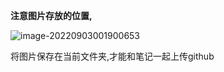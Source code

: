 **注意图片存放的位置,**

![image-20220903001900653](E:\front_learn\note\image\image-20220903001900653.png)

将图片保存在当前文件夹,才能和笔记一起上传github